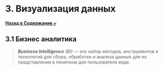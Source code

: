 # 3. Визуализация данных
#### [Назад в Содержание ⤶](/README.md)

## 3.1 Бизнес аналитика

> _**Business Intelligence** (BI)_ — это набор методов, инструментов и технологий для сбора, обработки и анализа данных 
> для их представления в понятном для пользователя виде. 
